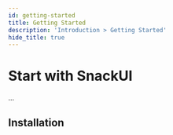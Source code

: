```yaml
---
id: getting-started
title: Getting Started
description: 'Introduction > Getting Started'
hide_title: true
---
```


# Start with SnackUI

...

## Installation
